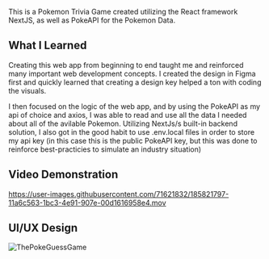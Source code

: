 This is a Pokemon Trivia Game created utilizing the React framework NextJS, as well as PokeAPI for the Pokemon Data.

## What I Learned

Creating this web app from beginning to end taught me and reinforced many important web development concepts. I created the design in Figma first and quickly learned that creating a design key helped a ton with coding the visuals. 

I then focused on the logic of the web app, and by using the PokeAPI as my api of choice and axios, I was able to read and use all the data I needed about all of the avilable Pokemon. Utilizing NextJs/s built-in backend solution, I also got in the good habit to use .env.local files in order to store my api key (in this case this is the public PokeAPI key, but this was done to reinforce best-practicies to simulate an industry situation)

## Video Demonstration


https://user-images.githubusercontent.com/71621832/185821797-11a6c563-1bc3-4e91-907e-00d1616958e4.mov




## UI/UX Design
![ThePokeGuessGame](https://user-images.githubusercontent.com/71621832/185820675-aac33e21-998b-497d-82ba-9db8a16987fb.png)


